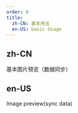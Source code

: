 ```yaml
---
order: 0
title: 
  zh-CN: 基本用法
  en-US: basic Usage
---
```


## zh-CN

基本图片预览（数据同步）

## en-US

Image preview(sync data)
